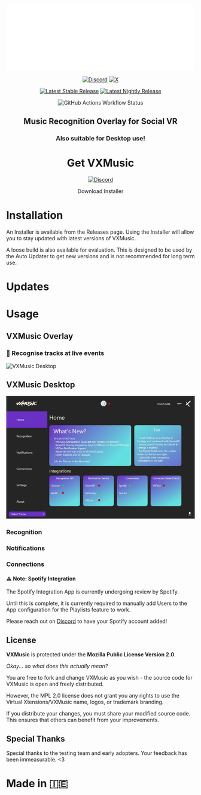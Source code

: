 <div align="center">
<img src=".github/branding/VXMusicGitBannerNoLogoTransparentWhite.png" alt="Alt Text" style="max-width: 100%">

[![Discord](https://img.icons8.com/?size=100&id=M725CLW4L7wE&format=png&color=000000)](https://t.co/Z2eSKfYpfs)
[![X](https://img.icons8.com/?size=100&id=fJp7hepMryiw&format=png&color=000000)](https://twitter.com/Soapwood_)

[![Latest Stable Release](https://img.shields.io/github/v/release/Soapwood/VXMusic)](https://github.com/Soapwood/VXMusic/releases/latest)
[![Latest Nightly Release](https://img.shields.io/github/v/release/Soapwood/VXMusic?include_prereleases&display_name=release)](https://github.com/Soapwood/VXMusic/releases/latest)

![GitHub Actions Workflow Status](https://img.shields.io/github/actions/workflow/status/Soapwood/VXMusic/vxmusic-publish-release.yml%20?branch=main)

<div align="center">

## Music Recognition Overlay for Social VR
### Also suitable for Desktop use!

# Get VXMusic
[![Discord](https://img.icons8.com/?size=100&id=103169&format=png&color=000000)](https://github.com/Soapwood/VXMusic/latest)

Download Installer

<div align="left">

# Installation
An Installer is available from the Releases page. 
Using the Installer will allow you to stay updated with latest versions of VXMusic.

A loose build is also available for evaluation. This is designed to be used by the Auto Updater to get new versions and is not recommended for long term use.

# Updates

# Usage

## VXMusic Overlay
### 🎵 Recognise tracks at live events

<img src=".github/readme/OverlayDemo.gif" alt="VXMusic Desktop" style="max-width: 80%">


## VXMusic Desktop
<img src=".github/readme/VXMusicDesktopHome.png" alt="VXMusic Desktop" style="max-width: 100%">

### Recognition


### Notifications


### Connections
#### ⚠️ Note: Spotify Integration
The Spotify Integration App is currently undergoing review by Spotify.

Until this is complete, it is currently required to manually add Users to the App configuration for the Playlists feature to work.

Please reach out on [Discord](https://t.co/Z2eSKfYpfs) to have your Spotify account added!


## License
**VXMusic** is protected under the **Mozilla Public License Version 2.0**.

_Okay... so what does this actually mean?_

You are free to fork and change VXMusic as you wish - the source code for VXMusic is open and freely distributed.

However, the MPL 2.0 license does not grant you any rights to use the Virtual Xtensions/VXMusic name, logos, or trademark branding.

If you distribute your changes, you must share your modified source code. This ensures that others can benefit from your improvements.


## Special Thanks

Special thanks to the testing team and early adopters. Your feedback has been immeasurable. <3

# Made in 🇮🇪
